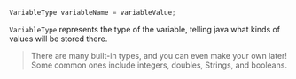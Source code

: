 ```java
VariableType variableName = variableValue;
```

`VariableType` represents the type of the variable, telling java what kinds of values will be stored there. 

> There are many built-in types, and you can even make your own later! Some common ones include integers, doubles, Strings, and booleans.